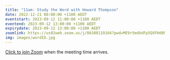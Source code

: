 ```yaml
---
title: "11am: Study the Word with Howard Thompson"
date: 2022-12-21 00:00:00 +1100 AEDT
eventstart: 2023-09-12 11:00:00 +1100 AEDT
eventend: 2023-09-12 13:00:00 +1100 AEDT
expirydate: 2023-09-12 13:00:00 +1100 AEDT
zoomlink: https://us02web.zoom.us/j/86388119164?pwd=ME9rSmdkdFp5QVFHd0hIbDZmNXhRQT09
img: images/wordID.jpg
---
```


[Click to join Zoom](https://us02web.zoom.us/j/86388119164?pwd=ME9rSmdkdFp5QVFHd0hIbDZmNXhRQT09) when the meeting time arrives.